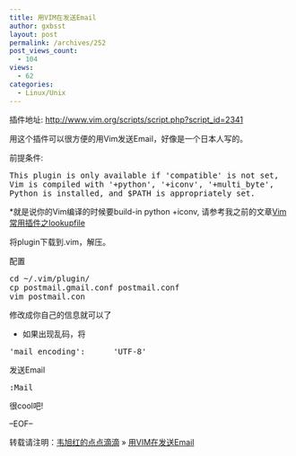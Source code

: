 ```yaml
---
title: 用VIM在发送Email
author: gxbsst
layout: post
permalink: /archives/252
post_views_count:
  - 104
views:
  - 62
categories:
  - Linux/Unix
---
```

插件地址: <http://www.vim.org/scripts/script.php?script_id=2341>

用这个插件可以很方便的用Vim发送Email，好像是一个日本人写的。

前提条件:

<pre lang="php">This plugin is only available if 'compatible' is not set, 
Vim is compiled with '+python', '+iconv', '+multi_byte', 
Python is installed, and $PATH is appropriately set. 
</pre>

*就是说你的Vim编译的时候要build-in python +iconv, 请参考我之前的文章[Vim常用插件之lookupfile][1]

将plugin下载到.vim，解压。

配置

<pre lang="bash">cd ~/.vim/plugin/
cp postmail.gmail.conf postmail.conf  
vim postmail.con
</pre>

修改成你自己的信息就可以了  
* 如果出现乱码，将

<pre lang="php">'mail_encoding':      'UTF-8'
</pre>

发送Email

<pre lang="php">:Mail
</pre>

很cool吧!

&#8211;EOF&#8211;

转载请注明：[韦旭红的点点滴滴][2] &raquo; [用VIM在发送Email][3]

 [1]: http://weixuhong.com/linuxunix/2009/05/01/vim常用插件之lookupfile/
 [2]: http://www.weixuhong.com
 [3]: http://www.weixuhong.com/archives/252